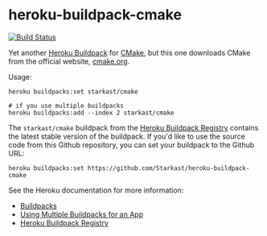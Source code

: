 # heroku-buildpack-cmake

[![Build Status](https://travis-ci.com/Starkast/heroku-buildpack-cmake.svg?branch=master)](https://travis-ci.com/Starkast/heroku-buildpack-cmake)

Yet another [Heroku Buildpack][Buildpacks] for [CMake](https://cmake.org/), but this one downloads CMake from the official website, [cmake.org](https://cmake.org/download/).

Usage:

    heroku buildpacks:set starkast/cmake

    # if you use multiple buildpacks
    heroku buildpacks:add --index 2 starkast/cmake
    
The `starkast/cmake` buildpack from the [Heroku Buildpack Registry](https://devcenter.heroku.com/articles/buildpack-registry) contains the latest stable version of the buildpack. If you'd like to use the source code from this Github repository, you can set your buildpack to the Github URL:

    heroku buildpacks:set https://github.com/Starkast/heroku-buildpack-cmake

See the Heroku documentation for more information:

* [Buildpacks]
* [Using Multiple Buildpacks for an App](https://devcenter.heroku.com/articles/using-multiple-buildpacks-for-an-app)
* [Heroku Buildpack Registry](https://devcenter.heroku.com/articles/buildpack-registry)

[Buildpacks]: https://devcenter.heroku.com/articles/buildpacks
